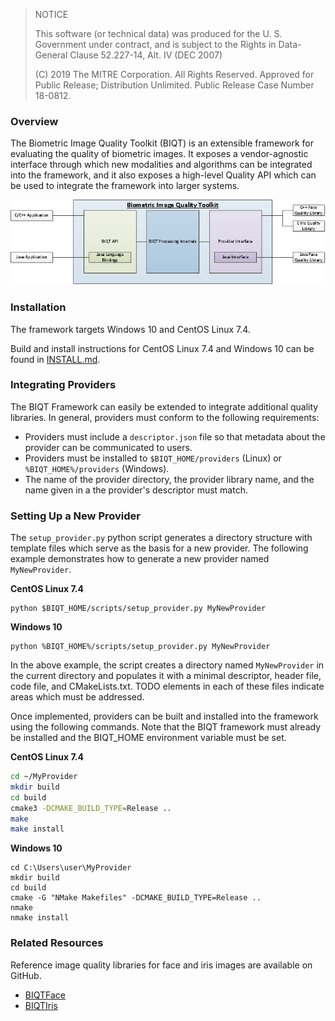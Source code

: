 > NOTICE
> 
> This software (or technical data) was produced for the U. S. Government under contract, and is subject to the Rights in Data-General Clause 52.227-14, Alt. IV (DEC 2007)
> 
> (C) 2019 The MITRE Corporation. All Rights Reserved.
> Approved for Public Release; Distribution Unlimited. Public Release Case Number 18-0812.

### Overview

The Biometric Image Quality Toolkit (BIQT) is an extensible framework for 
evaluating the quality of biometric images. It exposes a vendor-agnostic 
interface through which new modalities and algorithms can be integrated into the 
framework, and it also exposes a high-level Quality API which can be used to 
integrate the framework into larger systems.

![The BIQT Architecture](doc/biqt.png)

### Installation

The framework targets Windows 10 and CentOS Linux 7.4.

Build and install instructions for CentOS Linux 7.4 and Windows 10 can be found in [INSTALL.md](INSTALL.md).

### Integrating Providers

The BIQT Framework can easily be extended to integrate additional quality libraries. In general, providers
must conform to the following requirements:
  * Providers must include a `descriptor.json` file so that metadata about the provider can be communicated to users.
  * Providers must be installed to `$BIQT_HOME/providers` (Linux) or `%BIQT_HOME%/providers` (Windows).
  * The name of the provider directory, the provider library name, and the name given in a the provider's descriptor must match.

### Setting Up a New Provider

The `setup_provider.py` python script generates a directory structure with template files which
serve as the basis for a new provider. The following example demonstrates how to generate a
new provider named `MyNewProvider`.

**CentOS Linux 7.4**
```
python $BIQT_HOME/scripts/setup_provider.py MyNewProvider
```

**Windows 10**
```
python %BIQT_HOME%/scripts/setup_provider.py MyNewProvider
```

In the above example, the script creates a directory named `MyNewProvider` in the current directory and populates it with a 
minimal descriptor, header file, code file, and CMakeLists.txt. TODO elements in each of these files indicate areas 
which must be addressed.

Once implemented, providers can be built and installed into the framework using the following commands. Note that the BIQT
framework must already be installed and the BIQT_HOME environment variable must be set.


**CentOS Linux 7.4**

```bash
cd ~/MyProvider
mkdir build
cd build
cmake3 -DCMAKE_BUILD_TYPE=Release ..
make
make install
```

**Windows 10**

```
cd C:\Users\user\MyProvider
mkdir build
cd build
cmake -G "NMake Makefiles" -DCMAKE_BUILD_TYPE=Release ..
nmake
nmake install
```

### Related Resources

Reference image quality libraries for face and iris images are available on GitHub.
  * [BIQTFace](https://github.com/mitre/biqt-face)
  * [BIQTIris](https://github.com/mitre/biqt-iris)
